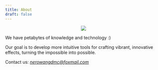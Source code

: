 ```yaml
---
title: About
draft: false
---
```


<p align="center">
    <img src="imgs/logo.png">
</p>

We have petabytes of knowledge and technology :)

Our goal is to develop more intuitive tools for crafting vibrant, innovative effects, turning the impossible into possible.

Contact us:
*nerowangdmc@foxmail.com*